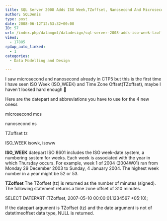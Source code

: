```yaml
---
title: SQL Server 2008 Adds ISO Week,TZoffset, Nanosecond And Microsecond To Datepart
author: SQLDenis
type: post
date: 2008-06-12T12:53:32+00:00
ID: 57
url: /index.php/datamgmt/datadesign/sql-server-2008-adds-iso-week-tzoffset-n/
views:
  - 17885
rp4wp_auto_linked:
  - 1
categories:
  - Data Modelling and Design

---
```

I saw microsecond and nanosecond already in CTP5 but this is the first time I have seen ISO Week (ISO_WEEK) and Time Zone Offset(TZoffset), maybe I haven&#8217;t looked hard enough 🙂

Here are the datepart and abbreviations you have to use for the 4 new oness 

microsecond mcs
  
nanosecond ns
  
TZoffset tz
  
ISO_WEEK isowk, isoww

**ISO_WEEK** datepart ISO 8601 includes the ISO week-date system, a numbering system for weeks. Each week is associated with the year in which Thursday occurs. For example, week 1 of 2004 (2004W01) ran from Monday 29 December 2003 to Sunday, 4 January 2004. The highest week number in a year might be 52 or 53.

**TZoffset** The TZoffset (tz) is returned as the number of minutes (signed). The following statement returns a time zone offset of 310 minutes.
  
SELECT DATEPART (TZoffset, 2007-05-10 00:00:01.1234567 +05:10); 

If the datepart argument is TZoffset (tz) and the date argument is not of datetimeoffset data type, NULL is returned.